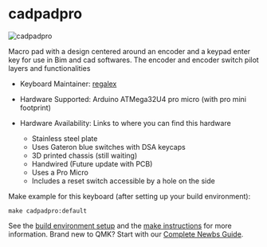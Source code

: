 # cadpadpro

![cadpadpro](https://imgur.com/a/eo3qUqR)

Macro pad with a design centered around an encoder and a keypad enter key for use in Bim and cad softwares. 
The encoder and encoder switch pilot layers and functionalities 



* Keyboard Maintainer: [regalex](https://github.com/Regaluslex)
* Hardware Supported: Arduino ATMega32U4 pro micro (with pro mini footprint)
* Hardware Availability: Links to where you can find this hardware

  * Stainless steel plate
  * Uses Gateron blue switches with DSA keycaps
  * 3D printed chassis (still waiting)
  * Handwired (Future update with PCB)
  * Uses a Pro Micro
  * Includes a reset switch accessible by a hole on the side

Make example for this keyboard (after setting up your build environment):

    make cadpadpro:default

See the [build environment setup](https://docs.qmk.fm/#/getting_started_build_tools) and the [make instructions](https://docs.qmk.fm/#/getting_started_make_guide) for more information. Brand new to QMK? Start with our [Complete Newbs Guide](https://docs.qmk.fm/#/newbs).

